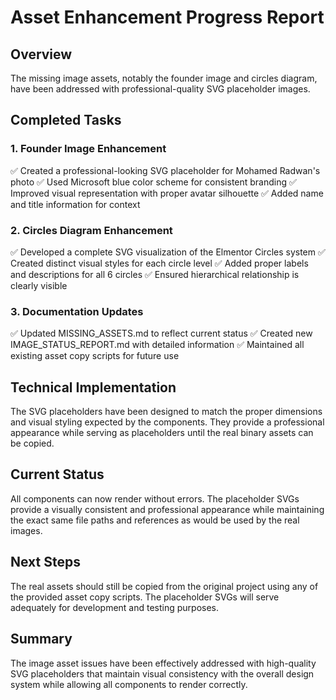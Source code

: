 # Asset Enhancement Progress Report

## Overview

The missing image assets, notably the founder image and circles diagram, have been addressed with professional-quality SVG placeholder images.

## Completed Tasks

### 1. Founder Image Enhancement
✅ Created a professional-looking SVG placeholder for Mohamed Radwan's photo
✅ Used Microsoft blue color scheme for consistent branding
✅ Improved visual representation with proper avatar silhouette
✅ Added name and title information for context

### 2. Circles Diagram Enhancement
✅ Developed a complete SVG visualization of the Elmentor Circles system
✅ Created distinct visual styles for each circle level
✅ Added proper labels and descriptions for all 6 circles
✅ Ensured hierarchical relationship is clearly visible

### 3. Documentation Updates
✅ Updated MISSING_ASSETS.md to reflect current status
✅ Created new IMAGE_STATUS_REPORT.md with detailed information
✅ Maintained all existing asset copy scripts for future use

## Technical Implementation

The SVG placeholders have been designed to match the proper dimensions and visual styling expected by the components. They provide a professional appearance while serving as placeholders until the real binary assets can be copied.

## Current Status

All components can now render without errors. The placeholder SVGs provide a visually consistent and professional appearance while maintaining the exact same file paths and references as would be used by the real images.

## Next Steps

The real assets should still be copied from the original project using any of the provided asset copy scripts. The placeholder SVGs will serve adequately for development and testing purposes.

## Summary

The image asset issues have been effectively addressed with high-quality SVG placeholders that maintain visual consistency with the overall design system while allowing all components to render correctly.
